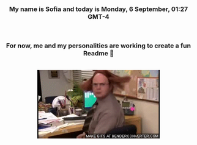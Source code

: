 


<div align="center">
<h3 >My name is Sofia and today is Monday, 6 September, 01:27 GMT-4</h3><br>
<h3 >For now, me and my personalities are working to create a fun Readme 👋
</h3><br>
<img src='img/dwight.gif' alt='working...'/>
</div>
